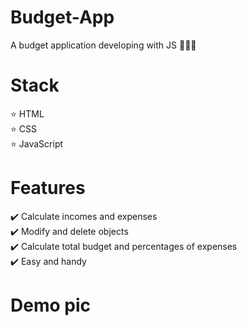 # Budget-App
A budget application developing with JS 💸💸💸

# Stack

⭐ HTML<br/>
⭐ CSS<br/>
⭐ JavaScript<br/>

# Features

✔️ Calculate incomes and expenses<br/>
✔️ Modify and delete objects<br/>
✔️ Calculate total budget and percentages of expenses<br/>
✔️ Easy and handy<br/>

# Demo pic


